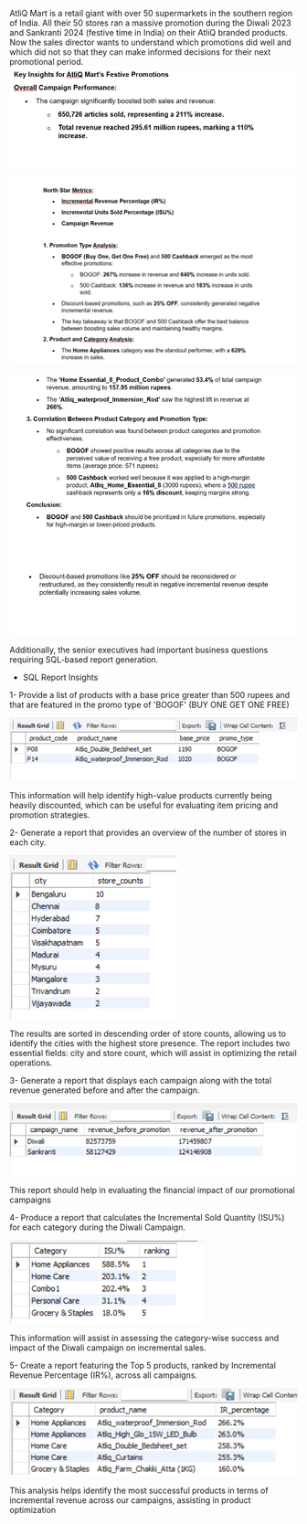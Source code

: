 AtliQ Mart is a retail giant with over 50 supermarkets in the southern region of India. All their 50 stores ran a massive promotion during the Diwali 2023 and Sankranti 2024 (festive time in India) on their AtliQ branded products. Now the sales director wants to understand which promotions did well and which did not so that they can make informed decisions for their next promotional period.
![KI](Read_me_images/KI_SS1.png)

![KI](Read_me_images/KI_SS2.png)

![KI](Read_me_images/KI_SS3.png)
![KI](Read_me_images/KI_SS4.png)



Additionally, the senior executives had important business questions requiring SQL-based report generation.

- SQL Report Insights 

1-	Provide a list of products with a base price greater than 500 rupees and that are featured in the promo type of 'BOGOF' (BUY ONE GET ONE FREE)

![sql_request-1](Read_me_images/sql_request-1.png)

This information will help identify high-value products currently being heavily discounted, which can be useful for evaluating item pricing and promotion strategies.

2-	Generate a report that provides an overview of the number of stores in each city.

![sql_request-2](Read_me_images/sql_request-2.png)

The results are sorted in descending order of store counts, allowing us to identify the cities with the highest store presence. The report includes two essential fields: city and store count, which will assist in optimizing the retail operations.

3-	Generate a report that displays each campaign along with the total revenue generated before and after the campaign.

![sql_request-3](Read_me_images/sql_request-3.png)
 
This report should help in evaluating the financial impact of our promotional campaigns

4-	 Produce a report that calculates the Incremental Sold Quantity (ISU%)  for each category during the Diwali Campaign.

![sql_request-4](Read_me_images/sql_request-4.png)

This information will assist in assessing the category-wise success and impact of the Diwali campaign on incremental sales.

5-	Create a report featuring the Top 5 products, ranked by Incremental Revenue Percentage (IR%), across all campaigns.

![sql_request-5](Read_me_images/sql_request-5.png)

This analysis helps identify the most successful products in terms of incremental revenue across our campaigns, assisting in product optimization
